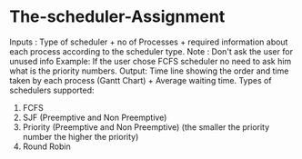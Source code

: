 # The-scheduler-Assignment
Inputs : Type of scheduler + no of Processes + required information about each process according to the scheduler type.
Note : Don't ask the user for unused info
Example: If the user chose FCFS scheduler no need to ask him what is the priority numbers.
Output: Time line showing the order and time taken by each process (Gantt Chart) + Average waiting time.
Types of schedulers supported:
1. FCFS
2. SJF (Preemptive and Non Preemptive)
3. Priority (Preemptive and Non Preemptive) (the smaller the priority number the higher the priority)
4. Round Robin
